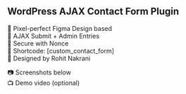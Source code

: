 ## WordPress AJAX Contact Form Plugin

🔹 Pixel-perfect Figma Design based  
🔹 AJAX Submit + Admin Entries  
🔹 Secure with Nonce  
🔹 Shortcode: [custom_contact_form]  
🔹 Designed by Rohit Nakrani

📷 Screenshots below  
📺 Demo video (optional)
